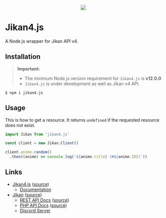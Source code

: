 <p align="center"><img src="https://github.com/rizzzigit/jikan4.js/raw/main/Banner.png"/></p>

# Jikan4.js
  A Node.js wrapper for Jikan API v4.

## Installation
  > **Important:**
  > - The minimum Node.js version requirement for `Jikan4.js` is **v12.0.0**
  > - `Jikan4.js` is under development as well as Jikan v4 API.

  ```shell
  $ npm i jikan4.js
  ```

## Usage
  This is how to get a resource. It returns `undefined` if the requested resource does not exist.

  ```javascript
  import Jikan from 'jikan4.js'

  const client = new Jikan.Client()

  client.anime.random()
    .then((anime) => console.log(`${anime.title} (#${anime.ID})`))
  ```

## Links
  - [Jikan4.js](https://www.npmjs.com/package/jikan4.js) ([source](https://github.com/rizzzigit/jikan4.js))
    - [Documentation](https://rizzzigit.github.io/jikan4.js)
  - [Jikan](https://jikan.moe/) ([source](https://github.com/jikan-me/website))
    - [REST API Docs](https://jikan.docs.apiary.io/) ([source](https://github.com/jikan-me/jikan-rest))
    - [PHP API Docs](https://docs.jikan.moe) ([source](https://github.com/jikan-me/jikan))
    - [Discord Server](http://discord.jikan.moe/)
